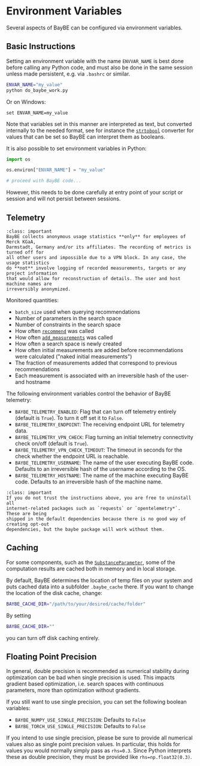 # Environment Variables

Several aspects of BayBE can be configured via environment variables.

## Basic Instructions
Setting an environment variable with the name `ENVVAR_NAME` is best done before calling
any Python code, and must also be done in the same session unless made persistent, e.g.
via `.bashrc` or similar.
```bash
ENVAR_NAME="my_value"
python do_baybe_work.py
```
Or on Windows:
```shell
set ENVAR_NAME=my_value
```
Note that variables set in this manner are interpreted as text, but converted internally
to the needed format, see for instance the [`strtobool`](baybe.utils.boolean.strtobool) 
converter for values that can be set so BayBE can interpret them as booleans.

It is also possible to set environment variables in Python:
```python
import os

os.environ["ENVAR_NAME"] = "my_value"

# proceed with BayBE code...
```
However, this needs to be done carefully at entry point of your script or session and
will not persist between sessions.

## Telemetry

```{admonition} Telemetry Scope
:class: important
BayBE collects anonymous usage statistics **only** for employees of Merck KGaA, 
Darmstadt, Germany and/or its affiliates. The recording of metrics is turned off for
all other users and impossible due to a VPN block. In any case, the usage statistics
do **not** involve logging of recorded measurements, targets or any project information
that would allow for reconstruction of details. The user and host machine names are
irreversibly anonymized.
```

Monitored quantities:
* `batch_size` used when querying recommendations
* Number of parameters in the search space
* Number of constraints in the search space
* How often [`recommend`](baybe.campaign.Campaign.recommend) was called
* How often [`add_measurements`](baybe.campaign.Campaign.add_measurements) was called
* How often a search space is newly created
* How often initial measurements are added before recommendations were calculated
  ("naked initial measurements")
* The fraction of measurements added that correspond to previous recommendations
* Each measurement is associated with an irreversible hash of the user- and hostname

The following environment variables control the behavior of BayBE telemetry:
- `BAYBE_TELEMETRY_ENABLED`: Flag that can turn off telemetry entirely (default is
  `True`). To turn it off set it to `False`.
- `BAYBE_TELEMETRY_ENDPOINT`: The receiving endpoint URL for telemetry data.
- `BAYBE_TELEMETRY_VPN_CHECK`: Flag turning an initial telemetry connectivity check
  on/off (default is `True`).
- `BAYBE_TELEMETRY_VPN_CHECK_TIMEOUT`: The timeout in seconds for the check whether the
  endpoint URL is reachable.
- `BAYBE_TELEMETRY_USERNAME`: The name of the user executing BayBE code. Defaults to an
  irreversible hash of the username according to the OS.
- `BAYBE_TELEMETRY_HOSTNAME`: The name of the machine executing BayBE code. Defaults to
  an irreversible hash of the machine name.

```{admonition} Uninstalling Internet Packages
:class: important
If you do not trust the instructions above, you are free to uninstall all
internet-related packages such as `requests` or `opentelemetry*`. These are being
shipped in the default dependencies because there is no good way of creating opt-out
dependencies, but the baybe package will work without them.
```

## Caching
For some components, such as the
[`SubstanceParameter`](baybe.parameters.substance.SubstanceParameter), some of the
computation results are cached both in memory and in local storage.

By default, BayBE determines the location of temp files on your system and puts cached
data into a subfolder `.baybe_cache` there. If you want to change the location of the
disk cache, change:
```bash
BAYBE_CACHE_DIR="/path/to/your/desired/cache/folder"
```

By setting
```bash
BAYBE_CACHE_DIR=""
```
you can turn off disk caching entirely.

## Floating Point Precision
In general, double precision is recommended as numerical stability during optimization
can be bad when single precision is used. This impacts gradient based optimization,
i.e. search spaces with continuous parameters, more than optimization without gradients.

If you still want to use single precision, you can set the following boolean variables:
- `BAYBE_NUMPY_USE_SINGLE_PRECISION`: Defaults to `False`
- `BAYBE_TORCH_USE_SINGLE_PRECISION`: Defaults to `False`

If you intend to use single precision, please be sure to provide all numerical values
also as single point precision values. In particular, this holds for values you would
normally simply pass as `rhs=0.3`. Since Python interprets these as double precision,
they must be provided like `rhs=np.float32(0.3)`.